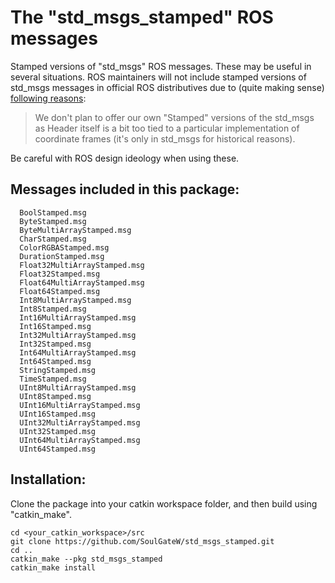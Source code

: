 # The "std_msgs_stamped" ROS messages

Stamped versions of "std_msgs" ROS messages. These may be useful in several situations. ROS maintainers will not include stamped versions of std_msgs messages in official ROS distributives due to (quite making sense) [following reasons](https://answers.ros.org/question/9715/stamped-std_msgs/):

> We don't plan to offer our own "Stamped" versions of the std_msgs as Header itself is a bit too tied to a 
> particular implementation of coordinate frames (it's only in std_msgs for historical reasons).

Be careful with ROS design ideology when using these.

## Messages included in this package:

      BoolStamped.msg
      ByteStamped.msg
      ByteMultiArrayStamped.msg
      CharStamped.msg
      ColorRGBAStamped.msg
      DurationStamped.msg
      Float32MultiArrayStamped.msg
      Float32Stamped.msg
      Float64MultiArrayStamped.msg
      Float64Stamped.msg
      Int8MultiArrayStamped.msg
      Int8Stamped.msg
      Int16MultiArrayStamped.msg
      Int16Stamped.msg
      Int32MultiArrayStamped.msg
      Int32Stamped.msg
      Int64MultiArrayStamped.msg
      Int64Stamped.msg
      StringStamped.msg
      TimeStamped.msg
      UInt8MultiArrayStamped.msg
      UInt8Stamped.msg
      UInt16MultiArrayStamped.msg
      UInt16Stamped.msg
      UInt32MultiArrayStamped.msg
      UInt32Stamped.msg
      UInt64MultiArrayStamped.msg
      UInt64Stamped.msg

## Installation:
Clone the package into your catkin workspace folder, and then build using "catkin_make".

```
cd <your_catkin_workspace>/src
git clone https://github.com/SoulGateW/std_msgs_stamped.git
cd ..
catkin_make --pkg std_msgs_stamped
catkin_make install
```
